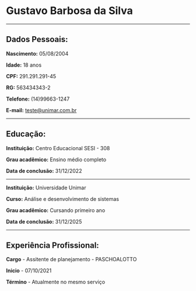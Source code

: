 
# Gustavo Barbosa da Silva

---

## Dados Pessoais:

**Nascimento:** 05/08/2004

**Idade:** 18 anos

**CPF:** 291.291.291-45

**RG:** 563434343-2

**Telefone:** (14)99663-1247

**E-mail:** teste@unimar.com.br

---

## Educação:

**Instituição:** Centro Educacional SESI - 308

**Grau acadêmico:** Ensino médio completo

**Data de conclusão:** 31/12/2022

---

**Instituição:** Universidade Unimar

**Curso:** Análise e desenvolvimento de sistemas

**Grau acadêmico:** Cursando primeiro ano

**Data de conclusão:** 31/12/2025

---

## Experiência Profissional:

**Cargo** - Assitente de planejamento - PASCHOALOTTO 

**Inicio** - 07/10/2021

**Término** - Atualmente no mesmo serviço




